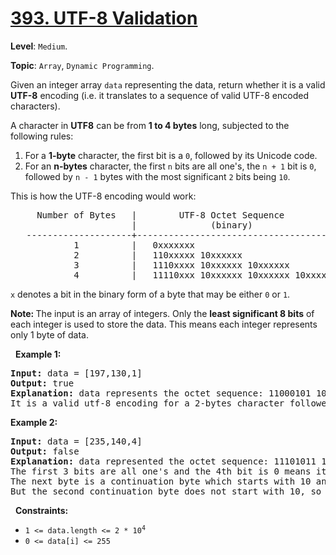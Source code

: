 # [393. UTF-8 Validation](https://leetcode.com/problems/utf-8-validation/)

**Level**: `Medium`.

**Topic**: `Array`, `Dynamic Programming`.

Given an integer array <code>data</code> representing the data, return whether it is a valid <strong>UTF-8</strong> encoding (i.e. it translates to a sequence of valid UTF-8 encoded characters).

A character in <strong>UTF8</strong> can be from <strong>1 to 4 bytes</strong> long, subjected to the following rules:

<ol>
 <li>For a <strong>1-byte</strong> character, the first bit is a <code>0</code>, followed by its Unicode code.</li>
 <li>For an <strong>n-bytes</strong> character, the first <code>n</code> bits are all one's, the <code>n + 1</code> bit is <code>0</code>, followed by <code>n - 1</code> bytes with the most significant <code>2</code> bits being <code>10</code>.</li>
</ol>

This is how the UTF-8 encoding would work:

<pre>     Number of Bytes   |        UTF-8 Octet Sequence
                       |              (binary)
   --------------------+-----------------------------------------
            1          |   0xxxxxxx
            2          |   110xxxxx 10xxxxxx
            3          |   1110xxxx 10xxxxxx 10xxxxxx
            4          |   11110xxx 10xxxxxx 10xxxxxx 10xxxxxx
</pre>

<code>x</code> denotes a bit in the binary form of a byte that may be either <code>0</code> or <code>1</code>.

<strong>Note: </strong>The input is an array of integers. Only the <strong>least significant 8 bits</strong> of each integer is used to store the data. This means each integer represents only 1 byte of data.

&nbsp;
<strong>Example 1:</strong>

<pre><strong>Input:</strong> data = [197,130,1]
<strong>Output:</strong> true
<strong>Explanation:</strong> data represents the octet sequence: 11000101 10000010 00000001.
It is a valid utf-8 encoding for a 2-bytes character followed by a 1-byte character.
</pre>

<strong>Example 2:</strong>

<pre><strong>Input:</strong> data = [235,140,4]
<strong>Output:</strong> false
<strong>Explanation:</strong> data represented the octet sequence: 11101011 10001100 00000100.
The first 3 bits are all one's and the 4th bit is 0 means it is a 3-bytes character.
The next byte is a continuation byte which starts with 10 and that's correct.
But the second continuation byte does not start with 10, so it is invalid.
</pre>

&nbsp;
<strong>Constraints:</strong>

<ul>
 <li><code>1 &lt;= data.length &lt;= 2 * 10<sup>4</sup></code></li>
 <li><code>0 &lt;= data[i] &lt;= 255</code></li>
</ul>
